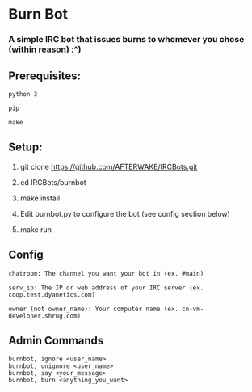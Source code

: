# Burn Bot

### A simple IRC bot that issues burns to whomever you chose (within reason) :^)

## Prerequisites:
	
	python 3

	pip 

	make


## Setup:


 1.   git clone https://github.com/AFTERWAKE/IRCBots.git

 2.   cd IRCBots/burnbot

 3.   make install

 4.   Edit burnbot.py to configure the bot (see config section below)

 5.   make run



## Config

	chatroom: The channel you want your bot in (ex. #main)

	serv_ip: The IP or web address of your IRC server (ex. coop.test.dyanetics.com)

	owner (not owner_name): Your computer name (ex. cn-vm-developer.shrug.com)


## Admin Commands
	
	burnbot, ignore <user_name>
	burnbot, unignore <user_name>
	burnbot, say <your_message>
	burnbot, burn <anything_you_want>